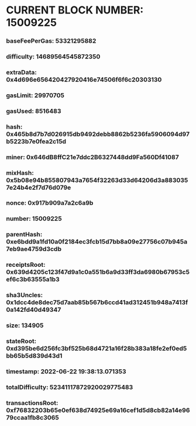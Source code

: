 # CURRENT BLOCK NUMBER: 15009225

### baseFeePerGas: 53321295882
### difficulty: 14689564545872350
### extraData: 0x4d696e656420427920416e74506f6f6c20303130
### gasLimit: 29970705
### gasUsed: 8516483
### hash: 0x465b8d7b7d026915db9492debb8862b5236fa5906094d97b5223b7e0fea2c15d
### miner: 0x646dB8ffC21e7ddc2B6327448dd9Fa560Df41087
### mixHash: 0x5b08e94b855807943a7654f32263d33d64206d3a8830357e24b4e2f7d76d079e
### nonce: 0x917b909a7a2c6a9b
### number: 15009225
### parentHash: 0xe6bdd9a1fd10a0f2184ec3fcb15d7bb8a09e27756c07b945a7eb9ae4759d3cdb
### receiptsRoot: 0x639d4205c123f47d9a1c0a551b6a9d33ff3da6980b67953c5ef6c3b63555a1b3
### sha3Uncles: 0x1dcc4de8dec75d7aab85b567b6ccd41ad312451b948a7413f0a142fd40d49347
### size: 134905
### stateRoot: 0xd395be6d256fc3bf525b68d4721a16f28b383a18fe2ef0ed5bb65b5d839d43d1
### timestamp: 2022-06-22 19:38:13.071353
### totalDifficulty: 52341117872920029775483
### transactionsRoot: 0xf76832203b65e0ef638d74925e69a16cef1d5d8cb82a14e9679ccaa1fb8c3065
